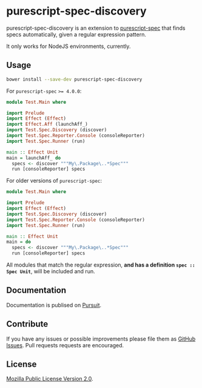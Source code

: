 # purescript-spec-discovery

purescript-spec-discovery is an extension to
[purescript-spec](https://github.com/owickstrom/purescript-spec) that finds
specs automatically, given a regular expression pattern.

It only works for NodeJS environments, currently.

## Usage

```bash
bower install --save-dev purescript-spec-discovery
```

For `purescript-spec` `>= 4.0.0`:

```purescript
module Test.Main where

import Prelude
import Effect (Effect)
import Effect.Aff (launchAff_)
import Test.Spec.Discovery (discover)
import Test.Spec.Reporter.Console (consoleReporter)
import Test.Spec.Runner (run)

main :: Effect Unit
main = launchAff_ do
  specs <- discover """My\.Package\..*Spec"""
  run [consoleReporter] specs
```

For older versions of `purescript-spec`:

```purescript
module Test.Main where

import Prelude
import Effect (Effect)
import Test.Spec.Discovery (discover)
import Test.Spec.Reporter.Console (consoleReporter)
import Test.Spec.Runner (run)

main :: Effect Unit
main = do
  specs <- discover """My\.Package\..*Spec"""
  run [consoleReporter] specs
```

All modules that match the regular expression, **and has a definition
`spec :: Spec Unit`**, will be included and run.

## Documentation

Documentation is publised on [Pursuit](https://pursuit.purescript.org/packages/purescript-spec-discovery).

## Contribute

If you have any issues or possible improvements please file them as
[GitHub Issues](https://github.com/owickstrom/purescript-spec-mocha/issues).
Pull requests requests are encouraged.

## License

[Mozilla Public License Version 2.0](LICENSE).
